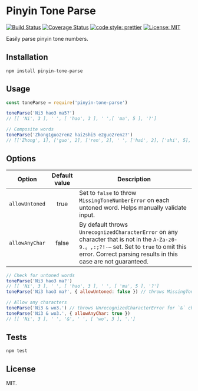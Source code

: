 # Pinyin Tone Parse

[![Build Status](https://travis-ci.org/oleglegun/pinyin-tone-parse.svg?branch=master)](https://travis-ci.org/oleglegun/pinyin-tone-parse)
[![Coverage Status](https://coveralls.io/repos/github/oleglegun/pinyin-tone-parse/badge.svg?branch=master)](https://coveralls.io/github/oleglegun/pinyin-tone-parse?branch=master)
[![code style: prettier](https://img.shields.io/badge/code_style-prettier-ff69b4.svg?style=flat)](https://github.com/prettier/prettier)
[![License: MIT](https://img.shields.io/badge/License-MIT-green.svg)](https://opensource.org/licenses/MIT)

Easily parse pinyin tone numbers.

## Installation

`npm install pinyin-tone-parse`

## Usage

```js
const toneParse = require('pinyin-tone-parse')

toneParse('Ni3 hao3 ma5?')
// [[ 'Ni', 3 ], ' ', [ 'hao', 3 ], ' ',[ 'ma', 5 ], '?']

// Composite words
toneParse('Zhong1guo2ren2 hai2shi5 e2guo2ren2?')
// [['Zhong', 1], ['guo', 2], ['ren', 2], ' ', ['hai', 2], ['shi', 5], ' ', ['e', 2], ['guo', 2], ['ren', 2], '?']
```

## Options

| Option         | Default value | Description                                                                                                                                                                                             |
| -------------- | :-----------: | ------------------------------------------------------------------------------------------------------------------------------------------------------------------------------------------------------- |
| `allowUntoned` | true          | Set to `false` to throw `MissingToneNumberError` on each untoned word. Helps manually validate input.                                                                                                   |
| `allowAnyChar` | false         | By default throws `UnrecognizedCharacterError` on any character that is not in the `A-Za-z0-9.。,:;?!-–` set. Set to `true` to omit this error. Correct parsing results in this case are not guaranteed. |


```js
// Check for untoned words
toneParse('Ni3 hao3 ma?')
// [[ 'Ni', 3 ], ' ', [ 'hao', 3 ], ' ', [ 'ma', 5 ], '?']
toneParse('Ni3 hao3 ma?', { allowUntoned: false }) // throws MissingToneNumberError for word "ma"

// Allow any characters
toneParse('Ni3 & wo3.') // throws UnrecognizedCharacterError for `&` character
toneParse('Ni3 & wo3.', { allowAnyChar: true })
// [[ 'Ni', 3 ], ' ', '&', ' ', [ 'wo', 3 ], '.']
```

## Tests

`npm test`

## License

MIT.
